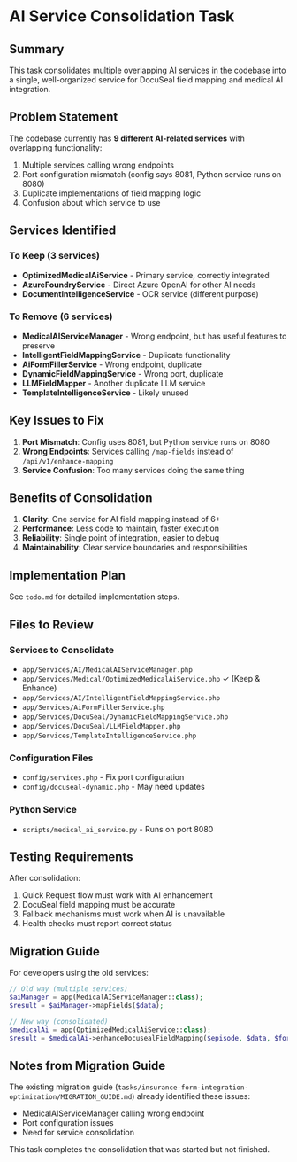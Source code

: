 # AI Service Consolidation Task

## Summary

This task consolidates multiple overlapping AI services in the codebase into a single, well-organized service for DocuSeal field mapping and medical AI integration.

## Problem Statement

The codebase currently has **9 different AI-related services** with overlapping functionality:

1. Multiple services calling wrong endpoints
2. Port configuration mismatch (config says 8081, Python service runs on 8080)
3. Duplicate implementations of field mapping logic
4. Confusion about which service to use

## Services Identified

### To Keep (3 services)
- **OptimizedMedicalAiService** - Primary service, correctly integrated
- **AzureFoundryService** - Direct Azure OpenAI for other AI needs
- **DocumentIntelligenceService** - OCR service (different purpose)

### To Remove (6 services)
- **MedicalAIServiceManager** - Wrong endpoint, but has useful features to preserve
- **IntelligentFieldMappingService** - Duplicate functionality
- **AiFormFillerService** - Wrong endpoint, duplicate
- **DynamicFieldMappingService** - Wrong port, duplicate
- **LLMFieldMapper** - Another duplicate LLM service  
- **TemplateIntelligenceService** - Likely unused

## Key Issues to Fix

1. **Port Mismatch**: Config uses 8081, but Python service runs on 8080
2. **Wrong Endpoints**: Services calling `/map-fields` instead of `/api/v1/enhance-mapping`
3. **Service Confusion**: Too many services doing the same thing

## Benefits of Consolidation

1. **Clarity**: One service for AI field mapping instead of 6+
2. **Performance**: Less code to maintain, faster execution
3. **Reliability**: Single point of integration, easier to debug
4. **Maintainability**: Clear service boundaries and responsibilities

## Implementation Plan

See `todo.md` for detailed implementation steps.

## Files to Review

### Services to Consolidate
- `app/Services/AI/MedicalAIServiceManager.php`
- `app/Services/Medical/OptimizedMedicalAiService.php` ✓ (Keep & Enhance)
- `app/Services/AI/IntelligentFieldMappingService.php`
- `app/Services/AiFormFillerService.php`
- `app/Services/DocuSeal/DynamicFieldMappingService.php`
- `app/Services/DocuSeal/LLMFieldMapper.php`
- `app/Services/TemplateIntelligenceService.php`

### Configuration Files
- `config/services.php` - Fix port configuration
- `config/docuseal-dynamic.php` - May need updates

### Python Service
- `scripts/medical_ai_service.py` - Runs on port 8080

## Testing Requirements

After consolidation:
1. Quick Request flow must work with AI enhancement
2. DocuSeal field mapping must be accurate
3. Fallback mechanisms must work when AI is unavailable
4. Health checks must report correct status

## Migration Guide

For developers using the old services:

```php
// Old way (multiple services)
$aiManager = app(MedicalAIServiceManager::class);
$result = $aiManager->mapFields($data);

// New way (consolidated)
$medicalAi = app(OptimizedMedicalAiService::class);
$result = $medicalAi->enhanceDocusealFieldMapping($episode, $data, $formId);
```

## Notes from Migration Guide

The existing migration guide (`tasks/insurance-form-integration-optimization/MIGRATION_GUIDE.md`) already identified these issues:
- MedicalAIServiceManager calling wrong endpoint
- Port configuration issues
- Need for service consolidation

This task completes the consolidation that was started but not finished. 